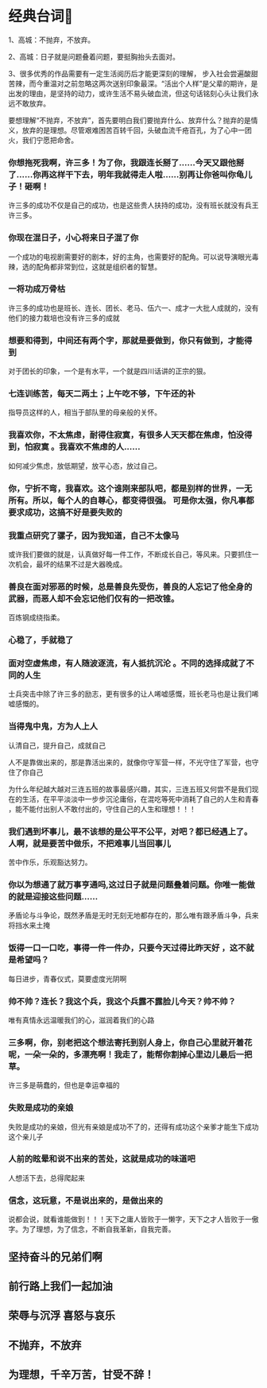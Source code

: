 # 经典台词

1、高城：不抛弃，不放弃。

2、高城：日子就是问题叠着问题，要挺胸抬头去面对。

3、很多优秀的作品需要有一定生活阅历后才能更深刻的理解， 步入社会尝遍酸甜苦辣，而今重温对之前忽略这两次送别印象最深。“活出个人样”是父辈的期许，是出发的理由，是坚持的动力，或许生活不易头破血流，但这句话铭刻心头让我们永远不敢放弃。

要想理解“不抛弃，不放弃”，首先要明白我们要抛弃什么、放弃什么？抛弃的是情义，放弃的是理想。尽管艰难困苦百转千回，头破血流千疮百孔，为了心中一团火，我们宁愿把命舍。

### 你想拖死我啊，许三多！为了你，我跟连长掰了……今天又跟他掰了……你再这样干下去，明年我就得走人啦……别再让你爸叫你龟儿子！砸啊！

许三多的成功不仅是自己的成功，也是这些贵人扶持的成功，没有班长就没有兵王许三多。

### 你现在混日子，小心将来日子混了你

一个成功的电视剧需要好的剧本，好的主角，也需要好的配角。可以说导演眼光毒辣，选的配角都非常到位，这就是组织者的智慧。

### 一将功成万骨枯

许三多的成功也是班长、连长、团长、老马、伍六一、成才一大批人成就的，没有他们的接力栽培也没有许三多的成就

### 想要和得到，中间还有两个字，那就是要做到，你只有做到，才能得到

对于团长的印象，一个是有水平，一个就是四川话讲的正宗的狠。

### 七连训练苦，每天二两土；上午吃不够，下午还的补

指导员这样的人，相当于部队里的母亲般的关怀。

### 我喜欢你，不太焦虑，耐得住寂寞，有很多人天天都在焦虑，怕没得到，怕寂寞 。我喜欢不焦虑的人......

如何减少焦虑，放低期望，放平心态，放过自己。

### 你，宁折不弯，我喜欢。这个谁刚来部队吧，都是别样的世界，一无所有。所以，每个人的自尊心，都变得很强。 可是你太强，你凡事都要求成功，这搞不好是要失败的

### 我重点研究了骡子，因为我知道，自己不太像马

或许我们要做的就是，认真做好每一件工作，不断成长自己，等风来。只要抓住一次机会，最坏的结果不过是大器晚成。

### 善良在面对邪恶的时候，总是善良先受伤，善良的人忘记了他全身的武器，而恶人却不会忘记他们仅有的一把改锥。

百炼钢成绕指柔。

### 心稳了，手就稳了

### 面对空虚焦虑，有人随波逐流，有人抵抗沉沦 。不同的选择成就了不同的人生

士兵突击中除了许三多的励志，更有很多的让人唏嘘感慨，班长老马也是让我们唏嘘感慨的。

### 当得鬼中鬼，方为人上人

认清自己，提升自己，成就自己

人不是靠做出来的，那是靠活出来的，就像你守军营一样，不光守住了军营，也守住了你自己

为什么年纪越大越对三连五班的故事最感兴趣，其实，三连五班又何尝不是我们现在的生活，在平平淡淡中一步步沉沦庸俗，在混吃等死中消耗了自己的人生和青春 ，能不能付出别人不敢付出的，守住自己的人生和理想！！！

### 我们遇到坏事儿，最不该想的是公平不公平，对吧？都已经遇上了。人啊，就是要苦中做乐，不把难事儿当回事儿

苦中作乐，乐观豁达努力。

### 你以为想通了就万事亨通吗,这过日子就是问题叠着问题。你唯一能做的就是迎接这些问题……

矛盾论与斗争论，既然矛盾是无时无刻无地都存在的，那么唯有跟矛盾斗争，兵来将挡水来土掩

### 饭得一口一口吃，事得一件一件办，只要今天过得比昨天好 ，这不就是希望吗？

每日进步，青春仪式，莫要虚度光阴啊

### 帅不帅？连长？我这个兵，我这个兵露不露脸儿今天？帅不帅？

唯有真情永远温暖我们的心，滋润着我们的心路

### 三多啊，你，别老把这个想法寄托到别人身上，你自己心里就开着花呢，一朵一朵的，多漂亮啊！我走了，能帮你割掉心里边儿最后一把草。

许三多是萌蠢的，但也是幸运幸福的

### 失败是成功的亲娘

失败是成功的亲娘，但光有亲娘是成功不了的，还得有成功这个亲爹才能生下成功这个亲儿子

### 人前的眩晕和说不出来的苦处，这就是成功的味道吧

人想活下去，总得爬起来

### 信念，这玩意，不是说出来的，是做出来的

说都会说，就看谁能做到！！！天下之庸人皆败于一懒字，天下之才人皆败于一傲字。为了理想，为了信念，不断自我革新，自我完善。

## 坚持奋斗的兄弟们啊

## 前行路上我们一起加油

## 荣辱与沉浮 喜怒与哀乐

## 不抛弃，不放弃

## 为理想，千辛万苦，甘受不辞！

